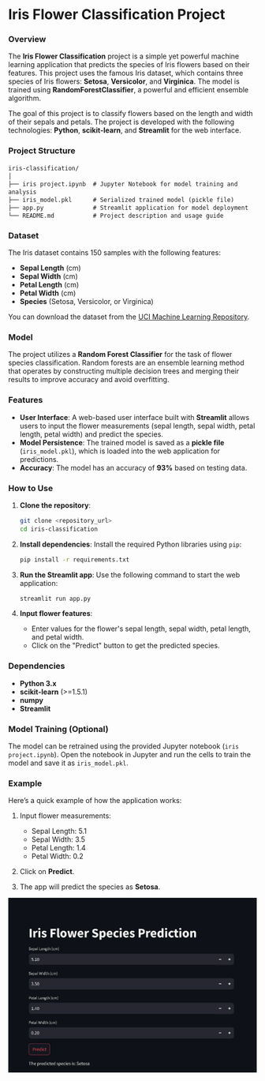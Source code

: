 # Iris Flower Classification Project

### Overview

The **Iris Flower Classification** project is a simple yet powerful machine learning application that predicts the species of Iris flowers based on their features. This project uses the famous Iris dataset, which contains three species of Iris flowers: **Setosa**, **Versicolor**, and **Virginica**. The model is trained using **RandomForestClassifier**, a powerful and efficient ensemble algorithm.

The goal of this project is to classify flowers based on the length and width of their sepals and petals. The project is developed with the following technologies: **Python**, **scikit-learn**, and **Streamlit** for the web interface.

### Project Structure
````
iris-classification/
│
├── iris project.ipynb  # Jupyter Notebook for model training and analysis
├── iris_model.pkl      # Serialized trained model (pickle file)
├── app.py              # Streamlit application for model deployment
└── README.md           # Project description and usage guide
````
### Dataset
The Iris dataset contains 150 samples with the following features:
- **Sepal Length** (cm)
- **Sepal Width** (cm)
- **Petal Length** (cm)
- **Petal Width** (cm)
- **Species** (Setosa, Versicolor, or Virginica)

You can download the dataset from the [UCI Machine Learning Repository](https://archive.ics.uci.edu/ml/datasets/iris).

### Model
The project utilizes a **Random Forest Classifier** for the task of flower species classification. Random forests are an ensemble learning method that operates by constructing multiple decision trees and merging their results to improve accuracy and avoid overfitting.

### Features
- **User Interface**: A web-based user interface built with **Streamlit** allows users to input the flower measurements (sepal length, sepal width, petal length, petal width) and predict the species.
- **Model Persistence**: The trained model is saved as a **pickle file** (`iris_model.pkl`), which is loaded into the web application for predictions.
- **Accuracy**: The model has an accuracy of **93%** based on testing data.

### How to Use
1. **Clone the repository**:
   ```bash
   git clone <repository_url>
   cd iris-classification
   ```

2. **Install dependencies**:
   Install the required Python libraries using `pip`:
   ```bash
   pip install -r requirements.txt
   ```

3. **Run the Streamlit app**:
   Use the following command to start the web application:
   ```bash
   streamlit run app.py
   ```

4. **Input flower features**:
   - Enter values for the flower's sepal length, sepal width, petal length, and petal width.
   - Click on the "Predict" button to get the predicted species.

### Dependencies

- **Python 3.x**
- **scikit-learn** (>=1.5.1)
- **numpy**
- **Streamlit**

### Model Training (Optional)

The model can be retrained using the provided Jupyter notebook (`iris project.ipynb`). Open the notebook in Jupyter and run the cells to train the model and save it as `iris_model.pkl`.

### Example

Here’s a quick example of how the application works:
1. Input flower measurements:  
   - Sepal Length: 5.1  
   - Sepal Width: 3.5  
   - Petal Length: 1.4  
   - Petal Width: 0.2  

2. Click on **Predict**.

3. The app will predict the species as **Setosa**.

![Iris Flower Prediction](https://github.com/ritika-chaudhary-21/Machine-Learning-Projects/blob/main/Iris%20Flower%20Prediction/Model.png?raw=true)
